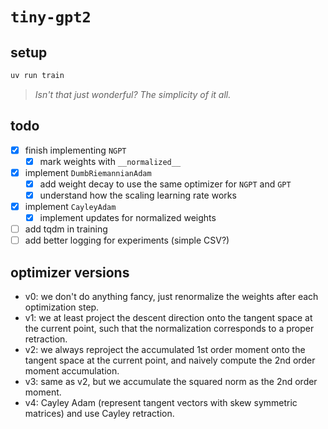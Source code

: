 # `tiny-gpt2`

## setup
```bash
uv run train
```
> _Isn't that just wonderful? The simplicity of it all._

## todo
- [x] finish implementing `NGPT`
  - [x] mark weights with `__normalized__`
- [x] implement `DumbRiemannianAdam`
  - [x] add weight decay to use the same optimizer for `NGPT` and `GPT`
  - [x] understand how the scaling learning rate works
- [x] implement `CayleyAdam`
  - [x] implement updates for normalized weights
- [ ] add tqdm in training
- [ ] add better logging for experiments (simple CSV?)

## optimizer versions

- v0: we don't do anything fancy, just renormalize the weights after each optimization step.
- v1: we at least project the descent direction onto the tangent space at the current point, such
  that the normalization corresponds to a proper retraction.
- v2: we always reproject the accumulated 1st order moment onto the tangent space at the current point,
  and naively compute the 2nd order moment accumulation.
- v3: same as v2, but we accumulate the squared norm as the 2nd order moment.
- v4: Cayley Adam (represent tangent vectors with skew symmetric matrices) and use Cayley retraction.
